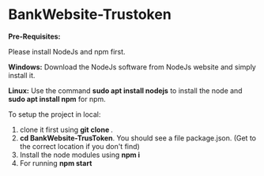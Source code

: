 # BankWebsite-Trustoken
**Pre-Requisites:**

Please install NodeJs and npm first.

**Windows:** Download the NodeJs software from NodeJs website and simply install it.

**Linux:** Use the command **sudo apt install nodejs** to install the node and **sudo apt install npm** for npm.


To setup the project in local:
1. clone it first using **git clone <url>**.
2. **cd BankWebsite-TrusToken**. You should see a file package.json. (Get to the correct location if you don't find)
3. Install the node modules using **npm i**
4. For running **npm start**
